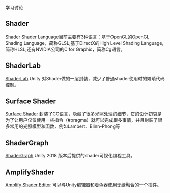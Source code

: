 学习讨论

## Shader
[Shader](Shader/README.md) Shader Language目前主要有3种语言：基于OpenGL的OpenGL Shading Language，简称GLSL;基于DirectX的High Level Shading Language,简称HLSL;还有NVIDIA公司的C for Graphic，简称Cg语言。

## ShaderLab
[ShaderLab](ShaderLab/README.md) Unity 对Shader做的一层封装，减少了普通shader使用时的繁琐代码控制。

## Surface Shader
[Surface Shader](SurfaceShader/README.md) 封装了CG语言，隐藏了很多光照处理的细节，它的设计初衷是为了让用户仅仅使用一些指令（#pragma）就可以完成很多事情，并且封装了很多常用的光照模型和函数，例如Lambert、Blinn-Phong等

## ShaderGraph
[ShaderGraph](ShaderGraph/README.md) Unity 2018 版本后提供的shader可视化编程工具。

## AmplifyShader
[Amplify Shader Editor](AmplifyShader/README.md) 可以与Unity编辑器和着色器使用无缝融合的一个插件。